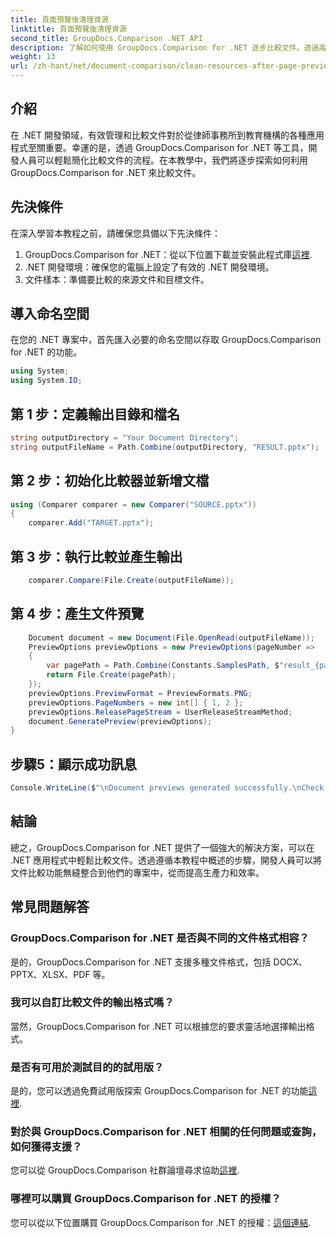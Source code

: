 ```yaml
---
title: 頁面預覽後清理資源
linktitle: 頁面預覽後清理資源
second_title: GroupDocs.Comparison .NET API
description: 了解如何使用 GroupDocs.Comparison for .NET 逐步比較文件。透過高效的文件管理增強您的 .NET 應用程式。
weight: 13
url: /zh-hant/net/document-comparison/clean-resources-after-page-previews/
---
```

## 介紹
在 .NET 開發領域，有效管理和比較文件對於從律師事務所到教育機構的各種應用程式至關重要。幸運的是，透過 GroupDocs.Comparison for .NET 等工具，開發人員可以輕鬆簡化比較文件的流程。在本教學中，我們將逐步探索如何利用 GroupDocs.Comparison for .NET 來比較文件。
## 先決條件
在深入學習本教程之前，請確保您具備以下先決條件：
1.  GroupDocs.Comparison for .NET：從以下位置下載並安裝此程式庫[這裡](https://releases.groupdocs.com/comparison/net/).
2. .NET 開發環境：確保您的電腦上設定了有效的 .NET 開發環境。
3. 文件樣本：準備要比較的來源文件和目標文件。

## 導入命名空間
在您的 .NET 專案中，首先匯入必要的命名空間以存取 GroupDocs.Comparison for .NET 的功能。

```csharp
using System;
using System.IO;
```

## 第 1 步：定義輸出目錄和檔名
```csharp
string outputDirectory = "Your Document Directory";
string outputFileName = Path.Combine(outputDirectory, "RESULT.pptx");
```
## 第 2 步：初始化比較器並新增文檔
```csharp
using (Comparer comparer = new Comparer("SOURCE.pptx"))
{
    comparer.Add("TARGET.pptx");
```
## 第 3 步：執行比較並產生輸出
```csharp
    comparer.Compare(File.Create(outputFileName));
```
## 第 4 步：產生文件預覽
```csharp
    Document document = new Document(File.OpenRead(outputFileName));
    PreviewOptions previewOptions = new PreviewOptions(pageNumber =>
    {
        var pagePath = Path.Combine(Constants.SamplesPath, $"result_{pageNumber}.png");
        return File.Create(pagePath);
    });
    previewOptions.PreviewFormat = PreviewFormats.PNG;
    previewOptions.PageNumbers = new int[] { 1, 2 };
    previewOptions.ReleasePageStream = UserReleaseStreamMethod;
    document.GeneratePreview(previewOptions);
}
```
## 步驟5：顯示成功訊息
```csharp
Console.WriteLine($"\nDocument previews generated successfully.\nCheck output in {outputDirectory}.");
```

## 結論
總之，GroupDocs.Comparison for .NET 提供了一個強大的解決方案，可以在 .NET 應用程式中輕鬆比較文件。透過遵循本教程中概述的步驟，開發人員可以將文件比較功能無縫整合到他們的專案中，從而提高生產力和效率。
## 常見問題解答
### GroupDocs.Comparison for .NET 是否與不同的文件格式相容？
是的，GroupDocs.Comparison for .NET 支援多種文件格式，包括 DOCX、PPTX、XLSX、PDF 等。
### 我可以自訂比較文件的輸出格式嗎？
當然，GroupDocs.Comparison for .NET 可以根據您的要求靈活地選擇輸出格式。
### 是否有可用於測試目的的試用版？
是的，您可以透過免費試用版探索 GroupDocs.Comparison for .NET 的功能[這裡](https://releases.groupdocs.com/).
### 對於與 GroupDocs.Comparison for .NET 相關的任何問題或查詢，如何獲得支援？
您可以從 GroupDocs.Comparison 社群論壇尋求協助[這裡](https://forum.groupdocs.com/c/comparison/12).
### 哪裡可以購買 GroupDocs.Comparison for .NET 的授權？
您可以從以下位置購買 GroupDocs.Comparison for .NET 的授權：[這個連結](https://purchase.groupdocs.com/buy).